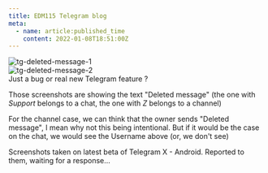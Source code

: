 ```yaml
---
title: EDM115 Telegram blog
meta:
  - name: article:published_time
    content: 2022-01-08T18:51:00Z
---
```


![tg-deleted-message-1](/img/blog/2022/01-08-deleted-message-1.webp)  
![tg-deleted-message-2](/img/blog/2022/01-08-deleted-message-2.webp)  
Just a bug or real new Telegram feature ?  
  
Those screenshots are showing the text "Deleted message" (the one with *Support* belongs to a chat, the one with *Z* belongs to a channel)  
  
For the channel case, we can think that the owner sends "Deleted message", I mean why not this being intentional. But if it would be the case on the chat, we would see the Username above (or, we don't see)  
  
Screenshots taken on latest beta of Telegram X - Android. Reported to them, waiting for a response…

